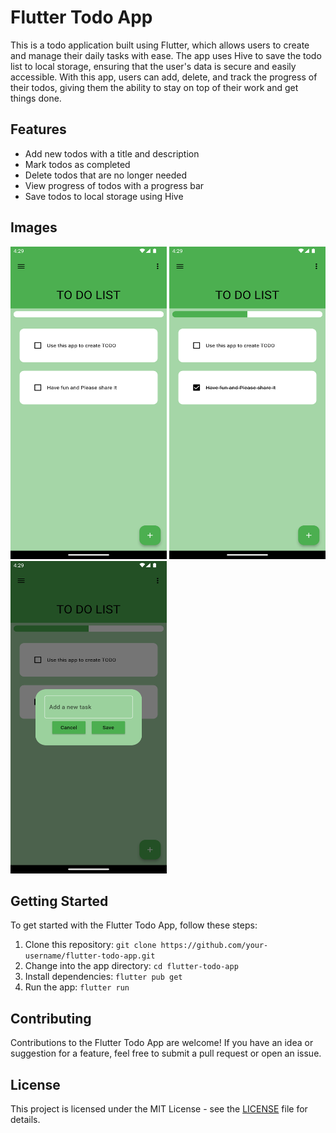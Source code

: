 # Flutter Todo App

This is a todo application built using Flutter, which allows users to create and manage their daily tasks with ease. The app uses Hive to save the todo list to local storage, ensuring that the user's data is secure and easily accessible. With this app, users can add, delete, and track the progress of their todos, giving them the ability to stay on top of their work and get things done.

## Features

* Add new todos with a title and description
* Mark todos as completed
* Delete todos that are no longer needed
* View progress of todos with a progress bar
* Save todos to local storage using Hive
## Images

<img src="https://github.com/bot-alert/todo/blob/main/gitimage/Screenshot_1678358687.png" width="250" height="500">
<img src="https://github.com/bot-alert/todo/blob/main/gitimage/Screenshot_1678358691.png" width="250" height="500">
<img src="https://github.com/bot-alert/todo/blob/main/gitimage/Screenshot_1678358694.png" width="250" height="500">

## Getting Started

To get started with the Flutter Todo App, follow these steps:

1. Clone this repository: `git clone https://github.com/your-username/flutter-todo-app.git`
2. Change into the app directory: `cd flutter-todo-app`
3. Install dependencies: `flutter pub get`
4. Run the app: `flutter run`

## Contributing

Contributions to the Flutter Todo App are welcome! If you have an idea or suggestion for a feature, feel free to submit a pull request or open an issue.

## License

This project is licensed under the MIT License - see the [LICENSE](LICENSE) file for details.
